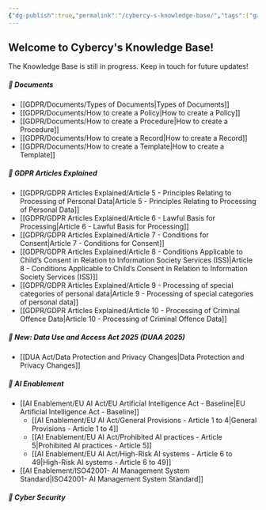 ```yaml
---
{"dg-publish":true,"permalink":"/cybercy-s-knowledge-base/","tags":["gardenEntry"]}
---
```


  
## Welcome to Cybercy's Knowledge Base!

The Knowledge Base is still in progress. Keep in touch for future updates!

##### 📁 Documents

- [[GDPR/Documents/Types of Documents\|Types of Documents]]
- [[GDPR/Documents/How to create a Policy\|How to create a Policy]]
- [[GDPR/Documents/How to create a Procedure\|How to create a Procedure]]
- [[GDPR/Documents/How to create a Record\|How to create a Record]]
- [[GDPR/Documents/How to create a Template\|How to create a Template]]

##### 📁 GDPR Articles Explained

- [[GDPR/GDPR Articles Explained/Article 5 - Principles Relating to Processing of Personal Data\|Article 5 - Principles Relating to Processing of Personal Data]]
- [[GDPR/GDPR Articles Explained/Article 6 - Lawful Basis for Processing\|Article 6 - Lawful Basis for Processing]]
- [[GDPR/GDPR Articles Explained/Article 7 - Conditions for Consent\|Article 7 - Conditions for Consent]]
- [[GDPR/GDPR Articles Explained/Article 8 - Conditions Applicable to Child’s Consent in Relation to Information Society Services (ISS)\|Article 8 - Conditions Applicable to Child’s Consent in Relation to Information Society Services (ISS)]]
- [[GDPR/GDPR Articles Explained/Article 9 - Processing of special categories of personal data\|Article 9 - Processing of special categories of personal data]]
- [[GDPR/GDPR Articles Explained/Article 10 - Processing of Criminal Offence Data\|Article 10 - Processing of Criminal Offence Data]]

##### 📁 New: Data Use and Access Act 2025 (DUAA 2025)
- [[DUA Act/Data Protection and Privacy Changes\|Data Protection and Privacy Changes]]

##### 📁 AI Enablement
- [[AI Enablement/EU AI Act/EU Artificial Intelligence Act - Baseline\|EU Artificial Intelligence Act - Baseline]]
	- [[AI Enablement/EU AI Act/General Provisions - Article 1 to 4\|General Provisions - Article 1 to 4]]
	- [[AI Enablement/EU AI Act/Prohibited AI practices - Article 5\|Prohibited AI practices - Article 5]]
	- [[AI Enablement/EU AI Act/High-Risk AI systems - Article 6 to 49\|High-Risk AI systems - Article 6 to 49]]
- [[AI Enablement/ISO42001- AI Management System Standard\|ISO42001- AI Management System Standard]]

##### 📁 Cyber Security
